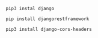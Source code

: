 ~~~~~
pip3 instal django
~~~~~
~~~~~
pip install djangorestframework
~~~~~

~~~~~
pip3 install django-cors-headers
~~~~~
